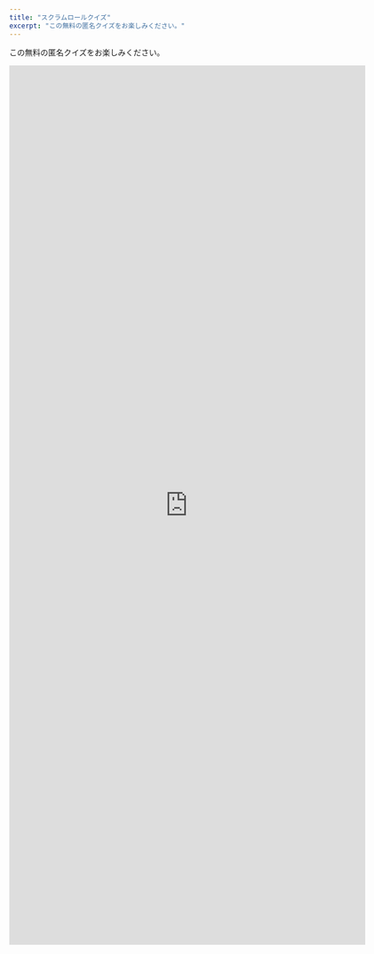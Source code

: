 ```yaml
---
title: "スクラムロールクイズ"
excerpt: "この無料の匿名クイズをお楽しみください。"
---
```

この無料の匿名クイズをお楽しみください。
<iframe src="https://docs.google.com/forms/d/e/1FAIpQLSfnQVHxDju_VHqEBhd6jLMUlNQBOIi9iVCgTiZQfz7em0z7yg/viewform?embedded=true" width="641" height="1581" frameborder="0" marginheight="0" marginwidth="0">Loading…</iframe>